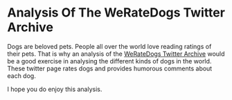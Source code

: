 # Analysis Of The WeRateDogs Twitter Archive

Dogs are beloved pets. People all over the world love reading ratings of their pets. That is why an analysis of the [WeRateDogs Twitter Archive](https://twitter.com/dog_rates) would be a good exercise in analysing the different kinds of dogs in the world. These twitter page rates dogs and provides humorous comments about each dog. 

I hope you do enjoy this analysis. 